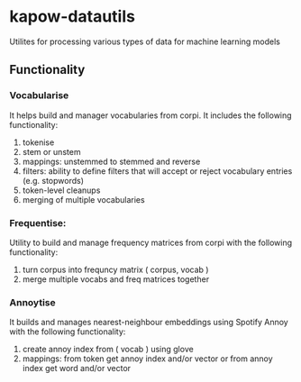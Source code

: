 # kapow-datautils
Utilites for processing various types of data for machine learning models


## Functionality

### Vocabularise

It helps build and manager vocabularies from corpi. It includes the following functionality:

1. tokenise
2. stem or unstem
3. mappings: unstemmed to stemmed and reverse
4. filters: ability to define filters that will accept or reject vocabulary entries (e.g. stopwords)	
5. token-level cleanups
6. merging of multiple vocabularies


### Frequentise:

Utility to build and manage frequency matrices from corpi with the following functionality:

1. turn corpus into frequncy matrix ( corpus, vocab )
2. merge multiple vocabs and freq matrices together


### Annoytise

It builds and manages nearest-neighbour embeddings using Spotify Annoy with the following functionality:

1. create annoy index from ( vocab ) using glove
2. mappings: from token get annoy index and/or vector or from annoy index get word and/or vector

